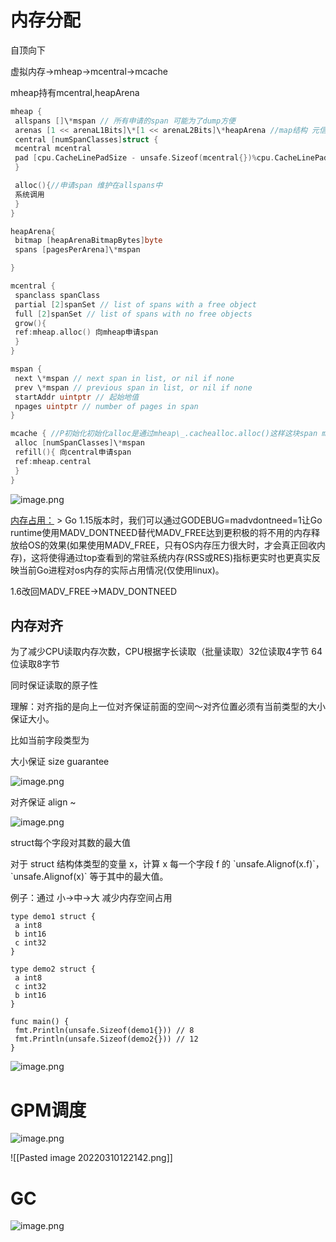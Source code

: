 # 内存分配
自顶向下

虚拟内存->mheap->mcentral->mcache

mheap持有mcentral,heapArena
```go
mheap {
 allspans []\*mspan // 所有申请的span 可能为了dump方便
 arenas [1 << arenaL1Bits]\*[1 << arenaL2Bits]\*heapArena //map结构 元信息+mspan
 central [numSpanClasses]struct {
 mcentral mcentral
 pad [cpu.CacheLinePadSize - unsafe.Sizeof(mcentral{})%cpu.CacheLinePadSize]byte
 }

 alloc(){//申请span 维护在allspans中
 系统调用
 }
}

heapArena{
 bitmap [heapArenaBitmapBytes]byte
 spans [pagesPerArena]\*mspan

}

mcentral {
 spanclass spanClass
 partial [2]spanSet // list of spans with a free object
 full [2]spanSet // list of spans with no free objects
 grow(){
 ref:mheap.alloc() 向mheap申请span
 }
}

mspan {
 next \*mspan // next span in list, or nil if none
 prev \*mspan // previous span in list, or nil if none
 startAddr uintptr // 起始地值
 npages uintptr // number of pages in span
}

mcache { //P初始化初始化alloc是通过mheap\_.cachealloc.alloc()这样这块span mheap没有进行管理
 alloc [numSpanClasses]\*mspan
 refill(){ 向central申请span
 ref:mheap.central
 }
}

```
![image.png](1616554465537-a218a955-2f48-4c2e-9540-c2a4317468f5.png)

[内存占用：](https://studygolang.com/articles/33757?fr=sidebar)
\> Go 1.15版本时，我们可以通过GODEBUG=madvdontneed=1让Go runtime使用MADV\_DONTNEED替代MADV\_FREE达到更积极的将不用的内存释放给OS的效果(如果使用MADV\_FREE，只有OS内存压力很大时，才会真正回收内存)，这将使得通过top查看到的常驻系统内存(RSS或RES)指标更实时也更真实反映当前Go进程对os内存的实际占用情况(仅使用linux)。

1.6改回MADV\_FREE->MADV\_DONTNEED

## 内存对齐

为了减少CPU读取内存次数，CPU根据字长读取（批量读取）32位读取4字节 64位读取8字节

同时保证读取的原子性

理解：对齐指的是向上一位对齐保证前面的空间～对齐位置必须有当前类型的大小保证大小。

比如当前字段类型为

大小保证 size guarantee

![image.png](1617182759330-1d0f38d6-6c97-4128-a50d-4ae87242dbbf.png)

对齐保证 align ~

![image.png](1617182782799-acd7c010-63ed-43df-9126-4e2d9f4f0f1e.png)

struct每个字段对其数的最大值

对于 struct 结构体类型的变量 x，计算 x 每一个字段 f 的 \`unsafe.Alignof(x.f)\`，\`unsafe.Alignof(x)\` 等于其中的最大值。

例子：通过 小->中->大 减少内存空间占用
```
type demo1 struct {
 a int8
 b int16
 c int32
}

type demo2 struct {
 a int8
 c int32
 b int16
}

func main() {
 fmt.Println(unsafe.Sizeof(demo1{})) // 8
 fmt.Println(unsafe.Sizeof(demo2{})) // 12
}
```
![image.png](1617182479746-d88299eb-5e02-456b-85d0-9f6bf940c163.png)

# GPM调度
![image.png](1615207356644-0280badb-9923-4c4e-896b-4e878ecb7a2c.png)

![[Pasted image 20220310122142.png]]

# GC

![image.png](1615208407307-39baf772-1a15-4217-850e-096eac59d7d7.png)